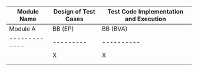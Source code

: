 | Module Name | Design of Test Cases                               | Test Code Implementation and Execution |
|-------------|----------------------------------------------------|----------------------------------------|
| Module A    | BB (EP) | BB (BVA) | WB Data Type/s | Form of Input/Output | EP | BVA | White-Box |
|-------------|---------|----------|----------------|-----------------------|----|-----|-----------|
|             |    X    |     X    |    Integer     |      Console          |  X |  X  |     X     |
|             |         |          |                |                       |    |     |           |
|             |         |          |                |                       |    |     |           |
